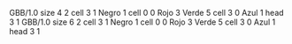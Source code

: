 <gs-board without-header> GBB/1.0
size 4 2
cell 3 1 Negro 1 
cell 0 0 Rojo 3 Verde 5 
cell 3 0 Azul 1 
head 3 1
 </gs-board>
<gs-board without-header> GBB/1.0
size 6 2
cell 3 1 Negro 1 
cell 0 0 Rojo 3 Verde 5 
cell 3 0 Azul 1 
head 3 1 </gs-board>